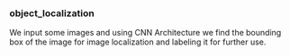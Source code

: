 ### object_localization
We input some images and using CNN Architecture we find the bounding box of the image for image localization and labeling it for further use.
